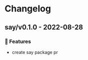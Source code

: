 # Changelog

<!-- insert-new-changelog-here -->
## say/v0.1.0 - 2022-08-28

### 🚀 Features
+ create say package pr



